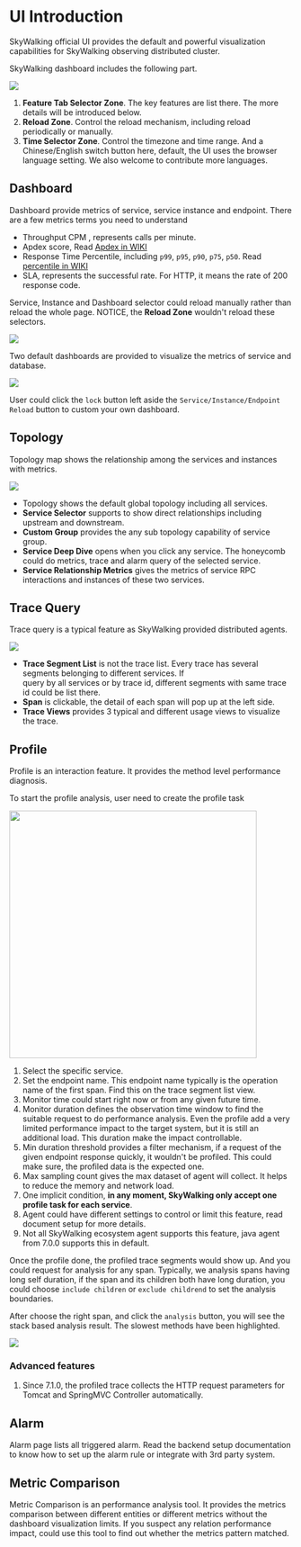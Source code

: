 # UI Introduction
SkyWalking official UI provides the default and powerful visualization capabilities for SkyWalking observing distributed
cluster.

SkyWalking dashboard includes the following part.

<img src="http://skywalking.apache.org/ui-doc/7.0.0/dashboard.png"/>

1. **Feature Tab Selector Zone**. The key features are list there. The more details will be introduced below.
1. **Reload Zone**. Control the reload mechanism, including reload periodically or manually.
1. **Time Selector Zone**. Control the timezone and time range. And a Chinese/English switch button here, default, the UI
uses the browser language setting. We also welcome to contribute more languages.

## Dashboard
Dashboard provide metrics of service, service instance and endpoint. There are a few metrics terms you need to understand
* Throughput CPM , represents calls per minute.
* Apdex score, Read [Apdex in WIKI](https://en.wikipedia.org/wiki/Apdex)
* Response Time Percentile, including `p99`, `p95`, `p90`, `p75`, `p50`. Read [percentile in WIKI](https://en.wikipedia.org/wiki/Percentile)
* SLA, represents the successful rate. For HTTP, it means the rate of 200 response code.

Service, Instance and Dashboard selector could reload manually rather than reload the whole page. NOTICE, the **Reload Zone**
wouldn't reload these selectors.

<img src="http://skywalking.apache.org/ui-doc/7.0.0/dashboard-reload.png"/>

Two default dashboards are provided to visualize the metrics of service and database.

<img src="http://skywalking.apache.org/ui-doc/7.0.0/dashboard-default.png"/>

User could click the `lock` button left aside the `Service/Instance/Endpoint Reload` button to custom your own dashboard.

## Topology
Topology map shows the relationship among the services and instances with metrics.

<img src="http://skywalking.apache.org/ui-doc/7.0.0/topology.png"/>

* Topology shows the default global topology including all services.
* **Service Selector** supports to show direct relationships including upstream and downstream.
* **Custom Group** provides the any sub topology capability of service group.
* **Service Deep Dive** opens when you click any service. The honeycomb could do metrics, trace and alarm query of the selected service.
* **Service Relationship Metrics** gives the metrics of service RPC interactions and instances of these two services.

## Trace Query
Trace query is a typical feature as SkyWalking provided distributed agents.

<img src="http://skywalking.apache.org/ui-doc/7.0.0/trace.png"/>

* **Trace Segment List** is not the trace list. Every trace has several segments belonging to different services. If  
query by all services or by trace id, different segments with same trace id could be list there.
* **Span** is clickable, the detail of each span will pop up at the left side.
* **Trace Views** provides 3 typical and different usage views to visualize the trace. 

## Profile
Profile is an interaction feature. It provides the method level performance diagnosis. 

To start the profile analysis, user need to create the profile task

<img src="http://skywalking.apache.org/ui-doc/7.0.0/profile-create.png" width="440px"/>

1. Select the specific service. 
1. Set the endpoint name. This endpoint name typically is the operation name of the first span. Find this on the trace 
segment list view.
1. Monitor time could start right now or from any given future time.
1. Monitor duration defines the observation time window to find the suitable request to do performance analysis.
Even the profile add a very limited performance impact to the target system, but it is still an additional load. This duration
make the impact controllable.
1. Min duration threshold provides a filter mechanism, if a request of the given endpoint response quickly, it wouldn't be 
profiled. This could make sure, the profiled data is the expected one.
1. Max sampling count gives the max dataset of agent will collect. It helps to reduce the memory and network load.
1. One implicit condition, **in any moment, SkyWalking only accept one profile task for each service**.
1. Agent could have different settings to control or limit this feature, read document setup for more details.
1. Not all SkyWalking ecosystem agent supports this feature, java agent from 7.0.0 supports this in default.

Once the profile done, the profiled trace segments would show up. And you could request for analysis for any span.
Typically, we analysis spans having long self duration, if the span and its children both have long duration, you could choose
`include children` or `exclude childrend` to set the analysis boundaries.

After choose the right span, and click the `analysis` button, you will see the stack based analysis result. The slowest methods
have been highlighted.

<img src="http://skywalking.apache.org/ui-doc/7.0.0/profile-result.png"/>

### Advanced features
1. Since 7.1.0, the profiled trace collects the HTTP request parameters for Tomcat and SpringMVC Controller automatically.

## Alarm
Alarm page lists all triggered alarm. Read the backend setup documentation to know how to set up the alarm rule or integrate
with 3rd party system.

## Metric Comparison
Metric Comparison is an performance analysis tool. It provides the metrics comparison between different entities or different
metrics without the dashboard visualization limits. If you suspect any relation performance impact, could use this tool
to find out whether the metrics pattern matched.